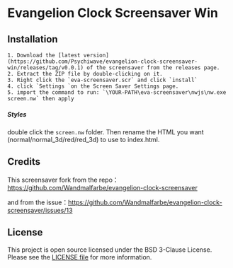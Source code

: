 # Evangelion Clock Screensaver Win



## Installation

	1. Download the [latest version](https://github.com/Psychiwave/evangelion-clock-screensaver-win/releases/tag/v0.0.1) of the screensaver from the releases page.
 	2. Extract the ZIP file by double-clicking on it.
 	3. Right click the `eva-screensaver.scr` and click `install`
 	4. click `Settings `on the Screen Saver Settings page.
   	5. import the command to run: `\YOUR-PATH\eva-screensaver\nwjs\nw.exe screen.nw` then apply

##### Styles

double click the `screen.nw` folder. Then rename the HTML you want (normal/normal_3d/red/red_3d) to use to index.html.



## Credits

This screensaver fork from the repo：https://github.com/Wandmalfarbe/evangelion-clock-screensaver

and from the issue：https://github.com/Wandmalfarbe/evangelion-clock-screensaver/issues/13



## License

This project is open source licensed under the BSD 3-Clause License. Please see the [LICENSE file](https://github.com/Wandmalfarbe/evangelion-clock-screensaver/blob/master/LICENSE) for more information.

